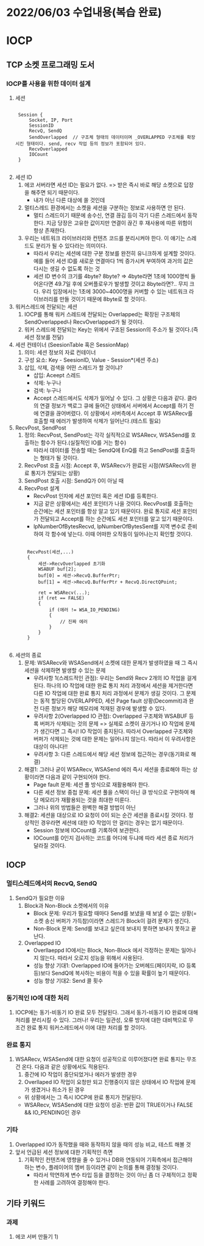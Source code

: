 # 2022/06/03 수업내용(복습 완료)
# IOCP
## TCP 소켓 프로그래밍 도서
### IOCP를 사용을 위한 데이터 설계
1. 세션
    <pre><code>
    Session {
        Socket, IP, Port
        SessionID
        RecvQ, SendQ
        SendOverlapped  // 구조체 형태의 데이터이며 _OVERLAPPED 구조체를 확장시킨 형태이다. send, recv 작업 등의 정보가 포함되어 있다.
        RecvOverlapped
        IOCount
    }
    </code></pre>
2. 세션 ID
    1) 에코 서버라면 세션 ID는 필요가 없다. => 받은 즉시 바로 해당 소켓으로 답장을 해주면 되기 때문이다.
        * 내가 아닌 다른 대상에 쏠 것인데 
    2) 멀티스레드 환경에서는 소켓을 세션을 구분하는 정보로 사용하면 안 된다.
        * 멀티 스레드이기 때문에 송수신, 연결 끊김 등이 각기 다른 스레드에서 동작한다. 지금 당장은 고유한 값이지만 연결이 끊긴 후 재사용에 따른 위험이 항상 존재한다.
    3) 우리는 네트워크 라이브러리와 컨텐츠 코드를 분리시켜야 한다. 이 얘기는 스레드도 분리가 될 수 있다라는 의미이다.
        * 따라서 우리는 세션에 대한 구분 정보를 완전히 유니크하게 설계할 것이다. 예를 들어 세션 ID를 새로운 연결마다 1씩 증가시켜 부여하여 과거의 값은 다시는 생길 수 없도록 하는 것
        * 세션 ID 변수의 크기를 4byte? 8byte? => 4byte라면 1초에 1000명씩 들어온다면 49.7일 후에 오버플로우가 발생할 것이고 8byte라면?.. 무지 크다. 우리 입장에서는 1초에 3000~4000명을 커버할 수 있는 네트워크 라이브러리를 만들 것이기 때문에 8byte로 할 것이다.
3. 워커스레드에 전달되는 세션
    1) IOCP를 통해 워커 스레드에 전달되는 Overlapped는 확장된 구조체의 SendOverlapped나 RecvOverlapped가 될 것이다.
    2) 워커 스레드에 전달되는 Key는 위에서 구조된 Session의 주소가 될 것이다.(즉 세션 정보를 전달)
4. 세션 컨테이너 (SeesionTable 혹은 SessionMap)
    1) 의미: 세션 정보의 자료 컨테이너
    2) 구성 요소: Key - SeesionID, Value - Session*(세션 주소)
    3) 삽입, 삭제, 검색을 어떤 스레드가 할 것이냐?
        * 삽입: Aceept 스레드
        * 삭제: 누구나
        * 검색: 누구나
        * Accept 스레드에서도 삭제가 일어날 수 있다. 그 상황은 다음과 같다. 클라의 연결 정보가 백로그 큐에 들어간 상태에서 서버에서 Accept를 하기 전에 연결을 끊어버렸다. 이 상황에서 서버측에서 Accept 후 WSARecv를 호출할 때 에러가 발생하여 삭제가 일어난다.(테스트 필요)
5. RecvPost, SendPost
    1) 정의: RecvPost, SendPost는 각각 실직적으로 WSARecv, WSASend를 호출하는 함수가 된다.(실질적인 IO를 거는 함수)
        * 따라서 데이터를 전송할 때는 SendQ에 EnQ를 하고 SendPost를 호출하는 형태가 될 것이다.
    2) RecvPost 호출 시점: Accept 후, WSARecv가 완료된 시점(WSARecv의 완료 통지가 전달되는 상황)
    3) SendPost 호출 시점: SendQ가 0이 아닐 때
    4) RecvPost 설계
        * RecvPost 인자에 세션 포인터 혹은 세션 ID를 등록한다. 
        * 지금 같은 상황에서는 세션 포인터가 나을 것이다. RecvPost를 호출하는 순간에는 세션 포인터를 항상 알고 있기 때문이다. 완료 통지로 세션 포인터가 전달되고 Accept를 하는 순간에도 세션 포인터를 알고 있기 때문이다.
        * lpNumberOfBytesRecvd, lpNumberOfBytesSent를 지역 변수로 준비하여 각 함수에 넣는다. 이때 어떠한 오작동이 일어나는지 확인할 것이다.
        <pre><code>
        RecvPost(세션,...)
        {
            세션->RecvOverlapped 초기화
            WSABUF buf[2];
            buf[0] = 세션->RecvQ.BufferPtr;
            buf[1] = 세션->RecvQ.BufferPtr + RecvQ.DirectQPoint;

            ret = WSARecv(...);
            if (ret == FALSE)
            {
                if (에러 != WSA_IO_PENDING)
                {
                    // 진짜 에러
                }
            }
        }
        </code></pre>
6. 세션의 종료
    1) 문제: WSARecv와 WSASend에서 소켓에 대한 문제가 발생하였을 때 그 즉시 세션을 삭제하면 발생할 수 있는 문제
        * 우려사항 1(스레드적인 관점): 우리는 Send와 Recv 2개의 IO 작업을 걸게 된다. 하나의 IO 작업에 대한 완료 통지 처리 과정에서 세션을 제거한다면 다른 IO 작업에 대한 완료 통지 처리 과정에서 문제가 생길 것이다. 그 문제는 동적 할당된 OVERLAPPED, 세션 Page fault 상황(Decommit)과 완전 다른 정보가 해당 메모리에 적재된 경우에 발생할 수 있다.
        * 우려사항 2(Overlapped IO 관점): Overlapped 구조체와 WSABUF 등록 버퍼가 삭제되는 것의 문제 => 실제로 소켓이 끊기거나 IO 작업에 문제가 생긴다면 그 즉시! IO 작업이 중지된다. 따라서 Overlapped 구조체와 버퍼가 삭제되는 것에 대한 문제는 일어나지 않는다. 따라서 이 우려사항은 대상이 아니다!!
        * 우려사항 3: 다른 스레드에서 해당 세션 정보에 접근하는 경우(동기화로 해결)
    2) 해결1: 그러나 굳이 WSARecv, WSASend 에러 즉시 세션을 종료해야 하는 상황이라면 다음과 같이 구현되어야 한다.
        * Page fault 문제: 세션 풀 방식으로 재활용해야 한다.
        * 다른 세션 정보 중첩 문제: 세션 풀을 스택이 아닌 큐 방식으로 구현하여 해당 메모리가 재활용되는 것을 최대한 미룬다.
        * 그러나 위의 방법들은 완벽한 해결 방법이 아닌 
    3) 해결2: 세션을 대상으로 IO 요청이 0이 되는 순간 세션을 종료시킬 것이다. 정상적인 경우라면 세션에 대한 IO 작업이 안 걸리는 경우는 없기 때문이다.
        * Session 정보에 IOCount를 기록하여 보관한다.
        * IOCount를 0인지 검사하는 코드를 어디에 두냐에 따라 세션 종료 처리가 달라질 것이다.

## IOCP
### 멀티스레드에서의 RecvQ, SendQ
1. SendQ가 필요한 이유
    1) Block과 Non-Block 소켓에서의 이유
        * Block 문제: 우리가 필요할 때마다 Send를 보냈을 때 보낼 수 없는 상황(=소켓 송신 버퍼가 가득참)이라면 스레드가 Block이 걸려 문제가 생긴다.
        * Non-Block 문제: Send를 보내고 싶은데 보내지 못하면 보내지 못하고 끝난다.
    2) Overlapped IO
        * Overllaeppd IO에서는 Block, Non-Block 에서 걱정하는 문제는 일어나지 않는다. 따라서 오로지 성능을 위해서 사용된다.
        * 성능 향상 기대1: Overlapped IO에 들어가는 오버헤드(페이지락, IO 등록 등)보다 SendQ에 복사하는 비용이 적을 수 있을 확률이 높기 때문이다. 
        * 성능 향상 기대2: Send 콜 횟수

### 동기적인 IO에 대한 처리
1. IOCP에는 동기-비동기 IO 완료 모두 전달된다. 그래서 동기-비동기 IO 완료에 대해 처리를 분리시킬 수 있다. 그러나! 우리는 일관성, 오류 방지에 대한 대비책으로 무조건 완료 통지 워커스레드에서 이에 대한 처리를 할 것이다.

### 완료 통지
1. WSARecv, WSASend에 대한 요청이 성공적으로 이루어졌다면 완료 통지는 무조건 온다. 다음과 같은 상황에서도 적용된다.
    1) 중간에 IO 작업이 중단되었거나 에러가 발생한 경우
    2) Overllaped IO 작업이 요청만 되고 진행중이지 않은 상태에서 IO 작업에 문제가 생겼거나 취소가 된 경우
    * 위 상황에서는 그 즉시 IOCP에 완료 통지가 전달된다.
    * WSARecv, WSASend에 대한 요청이 성공: 반환 값이 TRUE이거나 FALSE && IO_PENDING인 경우

### 기타
1. Overlapped IO가 동작했을 때와 동작하지 않을 때의 성능 비교, 테스트 해볼 것
2. 앞서 언급된 세션 정보에 대한 기획적인 측면
    1) 기획적인 컨텐츠에 영향을 줄 수 있거나 DB와 연동되어 기획측에서 접근해야 하는 변수, 플레이어의 멤버 등이라면 같이 논의를 통해 결정될 것이다.
        * 따라서 막연하게 변수 타입 등을 결정하는 것이 아닌 좀 더 구체적이고 정확한 사례를 고려하여 결정해야 한다.

## 기타 키워드
### 과제
1. 에코 서버 만들기
    1) 
